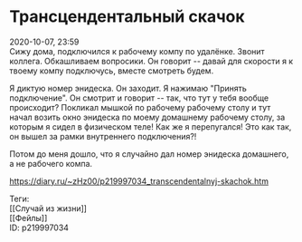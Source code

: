 Трансцендентальный скачок
==========================

   
 2020-10-07, 23:59   
  Сижу дома, подключился к рабочему компу по удалёнке. Звонит коллега. Обкашливаем вопросики. Он говорит -- давай для скорости я к твоему компу подключусь, вместе смотреть будем.   
   
 Я диктую номер энидеска. Он заходит. Я нажимаю "Принять подключение". Он смотрит и говорит -- так, что тут у тебя вообще происходит? Покликал мышкой по рабочему рабочему столу и тут начал возить окно энидеска по моему домашнему рабочему столу, за которым я сидел в физическом теле! Как же я перепугался! Это как так, он вышел за рамки внутреннего подключения?!   
   
 Потом до меня дошло, что я случайно дал номер энидеска домашнего, а не рабочего компа.   
    
 <https://diary.ru/~zHz00/p219997034_transcendentalnyj-skachok.htm>   
   
 Теги:   
 [[Случай из жизни]]   
 [[Фейлы]]   
 ID: p219997034